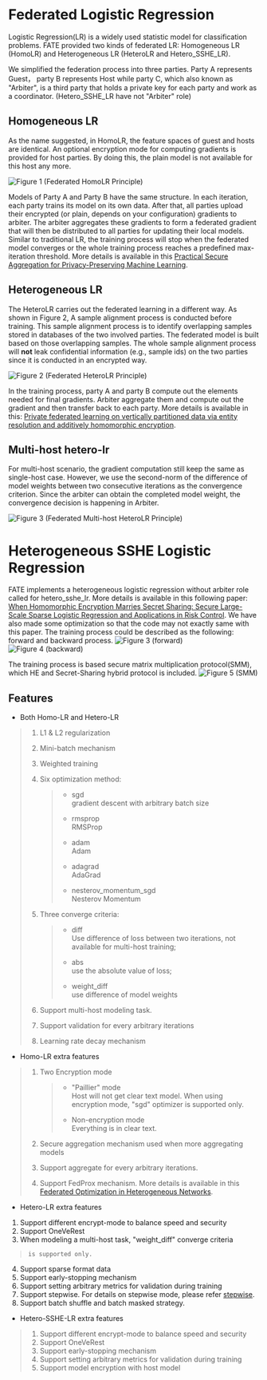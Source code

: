 # Federated Logistic Regression

Logistic Regression(LR) is a widely used statistic model for
classification problems. FATE provided two kinds of federated LR:
Homogeneous LR (HomoLR) and Heterogeneous LR (HeteroLR and Hetero_SSHE_LR).

We simplified the federation process into three parties. Party A
represents Guest， party B represents Host while party C, which also
known as "Arbiter", is a third party that holds a private key for each
party and work as a coordinator. (Hetero_SSHE_LR have not "Arbiter" role)

## Homogeneous LR

As the name suggested, in HomoLR, the feature spaces of guest and hosts
are identical. An optional encryption mode for computing gradients is
provided for host parties. By doing this, the plain model is not
available for this host any more.

![Figure 1 (Federated HomoLR Principle)](../images/HomoLR.png)

Models of Party A and Party B have the same structure. In each iteration, each party trains
its model on its own data. After that, all parties upload their
encrypted (or plain, depends on your configuration) gradients to
arbiter. The arbiter aggregates these gradients to form a federated
gradient that will then be distributed to all parties for updating their
local models. Similar to traditional LR, the training process will stop
when the federated model converges or the whole training process reaches
a predefined max-iteration threshold. More details is available in this
[Practical Secure Aggregation for Privacy-Preserving Machine Learning](https://dl.acm.org/citation.cfm?id=3133982).

## Heterogeneous LR

The HeteroLR carries out the federated learning in a different way. As
shown in Figure 2, A sample alignment process is conducted before
training. This sample alignment process is to identify overlapping
samples stored in databases of the two involved parties. The federated
model is built based on those overlapping samples. The whole sample
alignment process will **not** leak confidential information (e.g.,
sample ids) on the two parties since it is conducted in an encrypted
way. 

![Figure 2 (Federated HeteroLR Principle)](../images/HeteroLR.png)

In the training process, party A and party B compute out the elements
needed for final gradients. Arbiter aggregate them and compute out the
gradient and then transfer back to each party. More details is available in this: [Private federated learning on vertically partitioned data via entity resolution and additively homomorphic encryption](https://arxiv.org/abs/1711.10677).

## Multi-host hetero-lr

For multi-host scenario, the gradient computation still keep the same as
single-host case. However, we use the second-norm of the difference of
model weights between two consecutive iterations as the convergence
criterion. Since the arbiter can obtain the completed model weight, the
convergence decision is happening in Arbiter.

![Figure 3 (Federated Multi-host HeteroLR
Principle)](../images/hetero_lr_multi_host.png)

# Heterogeneous SSHE Logistic Regression 
FATE implements a heterogeneous logistic regression without arbiter role
called for hetero_sshe_lr. More details is available in this
following paper: [When Homomorphic Encryption Marries Secret Sharing:
Secure Large-Scale Sparse Logistic Regression and Applications
in Risk Control](https://arxiv.org/pdf/2008.08753.pdf).
We have also made some optimization so that the code may not exactly
same with this paper.
The training process could be described as the
following: forward and backward process.
![Figure 3 (forward)](../images/sshe-lr_forward.png)
![Figure 4 (backward)](../images/sshe-lr_backward.png)

The training process is based secure matrix multiplication protocol(SMM), 
which HE and Secret-Sharing hybrid protocol is included.
![Figure 5 (SMM)](../images/secure_matrix_multiplication.png)



<!-- mkdocs
## Param

::: federatedml.param.logistic_regression_param
    rendering:
      heading_level: 3
      show_source: true
      show_root_heading: true
      show_root_toc_entry: false
      show_root_full_path: false
-->


## Features

  - Both Homo-LR and Hetero-LR

> 1.  L1 & L2 regularization
> 
> 2.  Mini-batch mechanism
> 
> 3.  Weighted training
> 
> 4.  Six optimization method:
>     
>     >   - sgd  
>     >     gradient descent with arbitrary batch size
>     > 
>     >   - rmsprop  
>     >     RMSProp
>     > 
>     >   - adam  
>     >     Adam
>     > 
>     >   - adagrad  
>     >     AdaGrad
>     > 
>     >   - nesterov\_momentum\_sgd  
>     >     Nesterov Momentum
>     > 
> 
> 5.  Three converge criteria:
>     
>     >   - diff  
>     >     Use difference of loss between two iterations, not available
>     >     for multi-host training;
>     > 
>     >   - abs  
>     >     use the absolute value of loss;
>     > 
>     >   - weight\_diff  
>     >     use difference of model weights
> 
> 6.  Support multi-host modeling task.
> 
> 7.  Support validation for every arbitrary iterations
> 
> 8.  Learning rate decay mechanism

  - Homo-LR extra features

> 1.  Two Encryption mode
>     
>     >   - "Paillier" mode  
>     >     Host will not get clear text model. When using encryption
>     >     mode, "sgd" optimizer is supported only.
>     > 
>     >   - Non-encryption mode  
>     >     Everything is in clear text.
> 
> 2.  Secure aggregation mechanism used when more aggregating models
> 
> 3.  Support aggregate for every arbitrary iterations.
> 
> 4.  Support FedProx mechanism. More details is available in this
>     [Federated Optimization in Heterogeneous Networks](https://arxiv.org/abs/1812.06127).

  - Hetero-LR extra features

1. Support different encrypt-mode to balance speed and security
2. Support OneVeRest
3. When modeling a multi-host task, "weight\_diff" converge criteria
>     is supported only.
4. Support sparse format data
5. Support early-stopping mechanism
6. Support setting arbitrary metrics for validation during training
7. Support stepwise. For details on stepwise mode, please refer [stepwise](stepwise.md).
8. Support batch shuffle and batch masked strategy.

 - Hetero-SSHE-LR extra features
  > 1. Support different encrypt-mode to balance speed and security
  > 2. Support OneVeRest
  > 3. Support early-stopping mechanism
  > 4. Support setting arbitrary metrics for validation during training
  > 5. Support model encryption with host model
